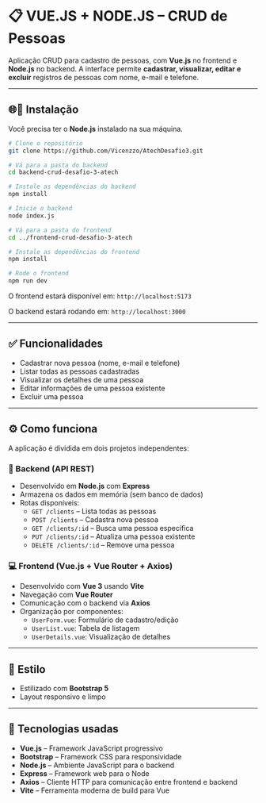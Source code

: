 # 📋 VUE.JS + NODE.JS – CRUD de Pessoas

Aplicação CRUD para cadastro de pessoas, com **Vue.js** no frontend e **Node.js** no backend. A interface permite **cadastrar, visualizar, editar e excluir** registros de pessoas com nome, e-mail e telefone.

---

## 🌐🚀 Instalação

Você precisa ter o **Node.js** instalado na sua máquina.

```bash
# Clone o repositório
git clone https://github.com/Vicenzzo/AtechDesafio3.git

# Vá para a pasta do backend
cd backend-crud-desafio-3-atech

# Instale as dependências do backend
npm install

# Inicie o backend
node index.js

# Vá para a pasta do frontend
cd ../frontend-crud-desafio-3-atech

# Instale as dependências do frontend
npm install

# Rode o frontend
npm run dev
```

O frontend estará disponível em: `http://localhost:5173`

O backend estará rodando em: `http://localhost:3000`

---

## ✅ Funcionalidades

- Cadastrar nova pessoa (nome, e-mail e telefone)
- Listar todas as pessoas cadastradas
- Visualizar os detalhes de uma pessoa
- Editar informações de uma pessoa existente
- Excluir uma pessoa

---

## ⚙️ Como funciona

A aplicação é dividida em dois projetos independentes:

### 🔧 Backend (API REST)

- Desenvolvido em **Node.js** com **Express**
- Armazena os dados em memória (sem banco de dados)
- Rotas disponíveis:
  - `GET /clients` – Lista todas as pessoas
  - `POST /clients` – Cadastra nova pessoa
  - `GET /clients/:id` – Busca uma pessoa específica
  - `PUT /clients/:id` – Atualiza uma pessoa existente
  - `DELETE /clients/:id` – Remove uma pessoa

### 💻 Frontend (Vue.js + Vue Router + Axios)

- Desenvolvido com **Vue 3** usando **Vite**
- Navegação com **Vue Router**
- Comunicação com o backend via **Axios**
- Organização por componentes:
  - `UserForm.vue`: Formulário de cadastro/edição
  - `UserList.vue`: Tabela de listagem
  - `UserDetails.vue`: Visualização de detalhes

---

## 🎨 Estilo

- Estilizado com **Bootstrap 5**
- Layout responsivo e limpo

---

## 🧩 Tecnologias usadas

- **Vue.js** – Framework JavaScript progressivo
- **Bootstrap** – Framework CSS para responsividade
- **Node.js** – Ambiente JavaScript para o backend
- **Express** – Framework web para o Node
- **Axios** – Cliente HTTP para comunicação entre frontend e backend
- **Vite** – Ferramenta moderna de build para Vue
